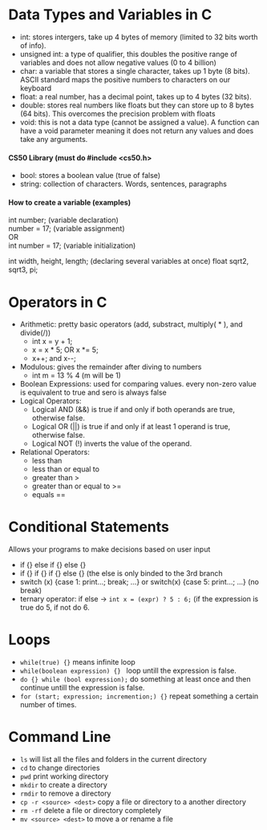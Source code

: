 # Data Types and Variables in C
- int: stores intergers, take up 4 bytes of memory (limited to 32 bits worth of info). 
- unsigned int: a type of qualifier, this doubles the positive range of variables and does not allow negative values (0 to 4 billion)  
- char: a variable that stores a single character, takes up 1 byte (8 bits). ASCII standard maps the positive numbers to characters on our keyboard  
- float: a real number, has a decimal point, takes up to 4 bytes (32 bits).  
- double: stores real numbers like floats but they can store up to 8 bytes (64 bits). This overcomes the precision problem with floats  
- void: this is not a data type (cannot be assigned a value). A function can have a void parameter meaning it does not return any values and does take any arguments. 

#### CS50 Library (must do #include <cs50.h>  
- bool: stores a boolean value (true of false)  
- string: collection of characters. Words, sentences, paragraphs 

#### How to create a variable (examples)  
int number;  (variable declaration)  
number = 17; (variable assignment)  
OR  
int number = 17; (variable initialization)

int width, height, length;  (declaring several variables at once)
float sqrt2, sqrt3, pi;   

# Operators in C  
- Arithmetic: pretty basic operators (add, substract, multiply( * ), and divide(/))   
  - int x = y + 1;   
  - x = x * 5; OR x *= 5;  
  - x++; and x--;
- Modulous: gives the remainder after diving to numbers
  - int m = 13 % 4 (m will be 1)  
- Boolean Expressions: used for comparing values. every non-zero value is equivalent to true and sero is always false
- Logical Operators:
  - Logical AND (&&) is true if and only if both operands are true, otherwise false. 
  - Logical OR (||) is true if and only if at least 1 operand is true, otherwise false.  
  - Logical NOT (!) inverts the value of the operand.  
- Relational Operators:
  - less than  
  - less than or equal to   
  - greater than >   
  - greater than or equal to >=  
  - equals ==  

# Conditional Statements  
Allows your programs to make decisions based on user input  
- if {} else if {} else {}  
- if {} if {} if {} else {} (the else is only binded to the 3rd branch  
- switch (x) {case 1: print...; break; ...} or switch(x) {case 5: print...; ...} (no break)  
- ternary operator: if else -> `int x = (expr) ? 5 : 6;` (if the expression is true do 5, if not do 6.  

# Loops  
- `while(true) {}` means infinite loop    
- `while(boolean expression) {} ` loop untill the expression is false.   
- `do {} while (bool expression);` do something at least once and then continue untill the expression is false.  
- `for (start; expression; incremention;) {}` repeat something a certain number of times.  

# Command Line
- `ls` will list all the files and folders in the current directory
- `cd` to change directories
- `pwd` print working directory
- `mkdir` to create a directory
- `rmdir` to remove a directory
- `cp -r <source> <dest>` copy a file or directory to a another directory
- `rm -rf` delete a file or directory completely
- `mv <source> <dest>` to move a or rename a file 
